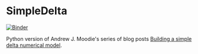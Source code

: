 # SimpleDelta

[![Binder](https://mybinder.org/badge_logo.svg)](https://mybinder.org/v2/gh/grongier/SimpleDelta/master?filepath=examples)

Python version of Andrew J. Moodie's series of blog posts [Building a simple delta numerical model](https://andrewjmoodie.com/blog/2016/11-01-2016-building-a-simple-delta-numerical-model-part-i/).
